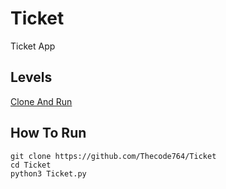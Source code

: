 # Ticket
Ticket App
## Levels
[Clone And Run](https://github.com/Thecode764/Ticket#How-To-Run)
## How To Run
```
git clone https://github.com/Thecode764/Ticket
cd Ticket
python3 Ticket.py
```
